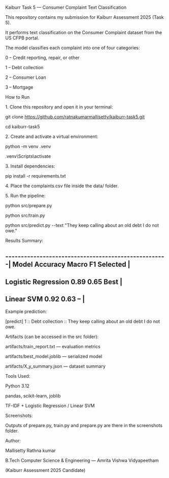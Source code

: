 Kaiburr Task 5 — Consumer Complaint Text Classification



This repository contains my submission for Kaiburr Assessment 2025 (Task 5).

It performs text classification on the Consumer Complaint dataset from the US CFPB portal.

The model classifies each complaint into one of four categories:



0 – Credit reporting, repair, or other



1 – Debt collection



2 – Consumer Loan



3 – Mortgage





How to Run



1\. Clone this repository and open it in your terminal:



git clone https://github.com/ratnakumarmallisetty/kaiburr-task5.git

cd kaiburr-task5



2\. Create and activate a virtual environment:



python -m venv .venv

.venv\\Scripts\\activate



3\. Install dependencies:



pip install -r requirements.txt



4\. Place the complaints.csv file inside the data/ folder.



5\. Run the pipeline:



python src/prepare.py

python src/train.py

python src/predict.py --text "They keep calling about an old debt I do not owe."



Results Summary:


----------------------------------------------------|
Model	              Accuracy	 Macro F1   Selected  |
----------------------------------------------------
Logistic Regression	0.89	  0.65	      Best        |
----------------------------------------------------
Linear SVM	        0.92	  0.63	       –          |
-----------------------------------------------------




Example prediction:

\[predict] 1 :: Debt collection :: They keep calling about an old debt I do not owe.





Artifacts (can be accessed in the src folder):



artifacts/train\_report.txt — evaluation metrics



artifacts/best\_model.joblib — serialized model



artifacts/X\_y\_summary.json — dataset summary



Tools Used:



Python 3.12



pandas, scikit-learn, joblib



TF-IDF + Logistic Regression / Linear SVM



Screenshots:

Outputs of prepare.py, train.py and prepare.py are there in the screenshots folder.





Author:

Mallisetty Rathna kumar

B.Tech Computer Science \& Engineering — Amrita Vishwa Vidyapeetham

(Kaiburr Assessment 2025 Candidate)



